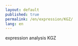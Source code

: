 ```yaml
---
layout: default
published: true
permalink: /en/expression/KGZ/
lang: en
---
```


expression analysis KGZ
